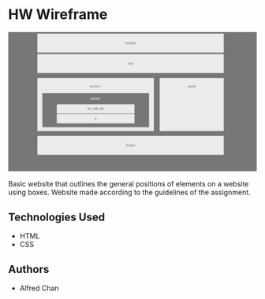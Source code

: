 # HW Wireframe

![Picture of website](site.png "Screenshot of the website")

Basic website that outlines the general positions of elements on a website using boxes. Website made according to the guidelines of the assignment. 

## Technologies Used

* HTML
* CSS

## Authors

* Alfred Chan